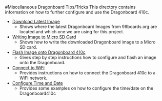 #Miscellaneous Dragonboard Tips/Tricks
This directory contains information on how to further configure and use the Dragonboard 410c.

- [Download Latest Image](DownloadLatestImage.md)
   - Shows where the latest Dragonboard Images from 96boards.org are located and which one we are using for this project.
- [Writing Image to Micro SD Card](WriteImagetoMicroSD.md)
   - Shows how to write the downloaded Dragonboard image to a Micro SD card.
- [Flash Image onto Dragonboard 410c](FlashLinuxOntoDragonBoard.md)
   - Gives step by step instructions how to configure and flash an image onto the Dragonboard.
- [Connect to WiFi](WiFi.md)
   - Provides instructions on how to connect the Dragonboard 410c to a WiFi network.
- [Configure Time and Date](TimeConfiguration.md)
   - Provides some examples on how to configure the time/date on the Dragonboard410c
  
